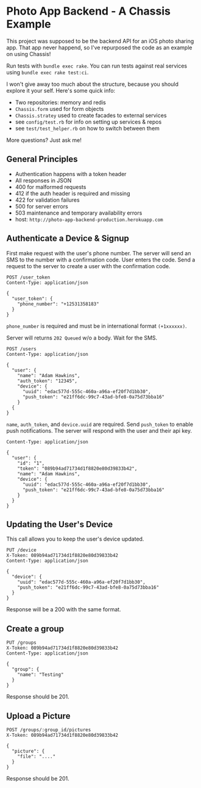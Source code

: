 # Photo App Backend - A Chassis Example

This project was supposed to be the backend API for an iOS photo
sharing app. That app never happend, so I've repurposed the code as an
example on using Chassis!

Run tests with `bundle exec rake`. You can run tests against real
services using `bundle exec rake test:ci`.

I won't give away too much about the structure, because you should
explore it your self. Here's some quick info:

* Two repositories: memory and redis
* `Chassis.form` used for form objects
* `Chassis.stratey` used to create facades to external services
* see `config/test.rb` for info on setting up services & repos
* see `test/test_helper.rb` on how to switch between them

More questions? Just ask me!

## General Principles

* Authentication happens with a token header
* All responses in JSON
* 400 for malformed requests
* 412 if the auth header is required and missing
* 422 for validation failures
* 500 for server errors
* 503 maintenance and temporary availability errors
* host: `http://photo-app-backend-production.herokuapp.com`

## Authenticate a Device & Signup

First make request with the user's phone number. The server will send
an SMS to the number with a confirmation code. User enters the code.
Send a request to the server to create a user with the confirmation
code.

```
POST /user_token
Content-Type: application/json

{
  "user_token": {
    "phone_number": "+12531358183"
  }
}
```

`phone_number` is required and must be in international format
`(+1xxxxxx)`.

Server will returns `202 Queued` w/o a body. Wait for the SMS.

```
POST /users
Content-Type: application/json

{
  "user": {
    "name": "Adam Hawkins",
    "auth_token": "12345",
    "device": {
      "uuid": "edac577d-555c-460a-a96a-ef20f7d1bb30",
      "push_token": "e21ff6dc-99c7-43ad-bfe8-0a75d73bba16"
    }
  {
}
```

`name`, `auth_token`, and `device.uuid` are required. Send
`push_token` to enable push notifications. The server will respond
with the user and their api key.

```
Content-Type: application/json

{
  "user": {
    "id": "1",
    "token": "089b94ad71734d1f8820e80d39833b42",
    "name": "Adam Hawkins",
    "device": {
      "uuid": "edac577d-555c-460a-a96a-ef20f7d1bb30",
      "push_token": "e21ff6dc-99c7-43ad-bfe8-0a75d73bba16"
    }
  }
}
```

## Updating the User's Device

This call allows you to keep the user's device updated.

```
PUT /device
X-Token: 089b94ad71734d1f8820e80d39833b42
Content-Type: application/json

{
  "device": {
    "uuid": "edac577d-555c-460a-a96a-ef20f7d1bb30",
    "push_token": "e21ff6dc-99c7-43ad-bfe8-0a75d73bba16"
  }
}
```

Response will be a 200 with the same format.

## Create a group

```
PUT /groups
X-Token: 089b94ad71734d1f8820e80d39833b42
Content-Type: application/json

{
  "group": {
    "name": "Testing"
  }
}
```

Response should be 201.

## Upload a Picture

```
POST /groups/:group_id/pictures
X-Token: 089b94ad71734d1f8820e80d39833b42

{
  "picture": {
    "file": "...."
  }
}
```

Response should be 201.
